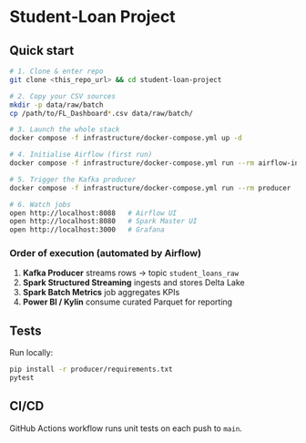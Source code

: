 # Student‑Loan Project

## Quick start

```bash
# 1. Clone & enter repo
git clone <this_repo_url> && cd student-loan-project

# 2. Copy your CSV sources
mkdir -p data/raw/batch
cp /path/to/FL_Dashboard*.csv data/raw/batch/

# 3. Launch the whole stack
docker compose -f infrastructure/docker-compose.yml up -d

# 4. Initialise Airflow (first run)
docker compose -f infrastructure/docker-compose.yml run --rm airflow-init

# 5. Trigger the Kafka producer
docker compose -f infrastructure/docker-compose.yml run --rm producer

# 6. Watch jobs
open http://localhost:8088   # Airflow UI
open http://localhost:8080   # Spark Master UI
open http://localhost:3000   # Grafana
```

### Order of execution (automated by Airflow)

1. **Kafka Producer** streams rows → topic `student_loans_raw`
2. **Spark Structured Streaming** ingests and stores Delta Lake
3. **Spark Batch Metrics** job aggregates KPIs
4. **Power BI / Kylin** consume curated Parquet for reporting

## Tests

Run locally:

```bash
pip install -r producer/requirements.txt
pytest
```

## CI/CD

GitHub Actions workflow runs unit tests on each push to `main`.
